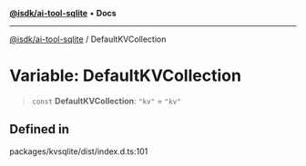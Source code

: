 [**@isdk/ai-tool-sqlite**](../README.md) • **Docs**

***

[@isdk/ai-tool-sqlite](../globals.md) / DefaultKVCollection

# Variable: DefaultKVCollection

> `const` **DefaultKVCollection**: `"kv"` = `"kv"`

## Defined in

packages/kvsqlite/dist/index.d.ts:101
